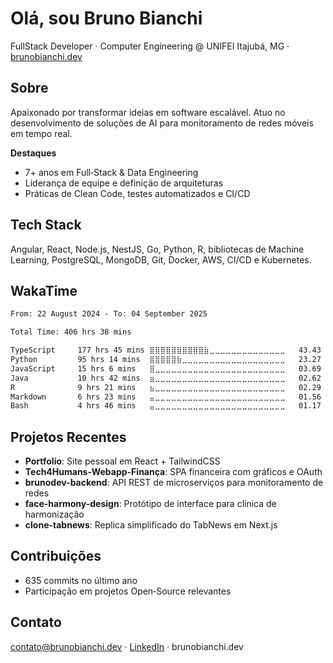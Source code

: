 

# Olá, sou Bruno Bianchi

FullStack Developer · Computer Engineering @ UNIFEI
Itajubá, MG · [brunobianchi.dev](https://brunobianchi.dev)

## Sobre

Apaixonado por transformar ideias em software escalável.
Atuo no desenvolvimento de soluções de AI para monitoramento de redes móveis em tempo real.

**Destaques**

* 7+ anos em Full‑Stack & Data Engineering
* Liderança de equipe e definição de arquiteturas
* Práticas de Clean Code, testes automatizados e CI/CD

## Tech Stack

Angular, React, Node.js, NestJS, Go, Python, R, bibliotecas de Machine Learning, PostgreSQL, MongoDB, Git, Docker, AWS, CI/CD e Kubernetes.

## WakaTime

 <!--START_SECTION:waka-->

```txt
From: 22 August 2024 - To: 04 September 2025

Total Time: 406 hrs 38 mins

TypeScript     177 hrs 45 mins ⣿⣿⣿⣿⣿⣿⣿⣿⣿⣿⣷⣀⣀⣀⣀⣀⣀⣀⣀⣀⣀⣀⣀⣀⣀   43.43 %
Python         95 hrs 14 mins  ⣿⣿⣿⣿⣿⣷⣀⣀⣀⣀⣀⣀⣀⣀⣀⣀⣀⣀⣀⣀⣀⣀⣀⣀⣀   23.27 %
JavaScript     15 hrs 6 mins   ⣿⣀⣀⣀⣀⣀⣀⣀⣀⣀⣀⣀⣀⣀⣀⣀⣀⣀⣀⣀⣀⣀⣀⣀⣀   03.69 %
Java           10 hrs 42 mins  ⣶⣀⣀⣀⣀⣀⣀⣀⣀⣀⣀⣀⣀⣀⣀⣀⣀⣀⣀⣀⣀⣀⣀⣀⣀   02.62 %
R              9 hrs 21 mins   ⣦⣀⣀⣀⣀⣀⣀⣀⣀⣀⣀⣀⣀⣀⣀⣀⣀⣀⣀⣀⣀⣀⣀⣀⣀   02.29 %
Markdown       6 hrs 23 mins   ⣤⣀⣀⣀⣀⣀⣀⣀⣀⣀⣀⣀⣀⣀⣀⣀⣀⣀⣀⣀⣀⣀⣀⣀⣀   01.56 %
Bash           4 hrs 46 mins   ⣤⣀⣀⣀⣀⣀⣀⣀⣀⣀⣀⣀⣀⣀⣀⣀⣀⣀⣀⣀⣀⣀⣀⣀⣀   01.17 %
```

<!--END_SECTION:waka-->

## Projetos Recentes

* **Portfolio**: Site pessoal em React + TailwindCSS
* **Tech4Humans-Webapp-Finança**: SPA financeira com gráficos e OAuth
* **brunodev-backend**: API REST de microserviços para monitoramento de redes
* **face-harmony-design**: Protótipo de interface para clínica de harmonização
* **clone-tabnews**: Replica simplificado do TabNews em Next.js

## Contribuições

* 635 commits no último ano
* Participação em projetos Open‑Source relevantes

## Contato

[contato@brunobianchi.dev](mailto:contato@brunobianchi.dev) · [LinkedIn](https://www.linkedin.com/in/bruno-bianchi-65a442268) · brunobianchi.dev

